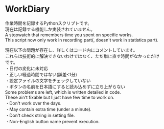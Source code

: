 # WorkDiary
作業時間を記録するPythonスクリプトです。  
現在は記録する機能しか実装されていません。  
A stopwatch that remembers time you spent on specific works.  
This script now only work in recording part(, doesn't work in statistics part).  

現在以下の問題が存在し、詳しくはコード内にコメントしています。  
これらは技術的に解決できないわけではなく、ただ単に直す時間がなかっただけです。  
・日付の変化に未対応  
・正しい経過時間ではない(誤差<1分)  
・設定ファイルの文字をチェックしていない  
・ボタンの名前を日本語にすると読み込めずに立ち上がらない  
Some problems are left, which is written detailed in code.  
These ain't fixable but I just have few time to work on.  
・Don't work over the days.  
・May contain extra time (under a minute).  
・Don't check string in setting file.  
・Non-English button name prevent execution.  
